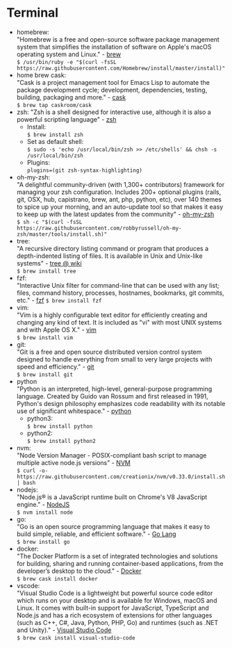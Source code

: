 # Terminal

* homebrew:  
"Homebrew is a free and open-source software package management system that simplifies the installation of software on Apple's macOS operating system and Linux." - [brew](https://brew.sh/)  
```$ /usr/bin/ruby -e "$(curl -fsSL https://raw.githubusercontent.com/Homebrew/install/master/install)"```
* home brew cask:  
"Cask is a project management tool for Emacs Lisp to automate the package development cycle; development, dependencies, testing, building, packaging and more." - [cask](https://cask.readthedocs.io)  
```$ brew tap caskroom/cask```  
* zsh: 
"Zsh is a shell designed for interactive use, although it is also a powerful scripting language" - [zsh](http://www.zsh.org)
    * Install:  
    ```$ brew install zsh```
    * Set as default shell:  
    ```$ sudo -s 'echo /usr/local/bin/zsh >> /etc/shells' && chsh -s /usr/local/bin/zsh```
    * Plugins:  
    ```plugins=(git zsh-syntax-highlighting)```
* oh-my-zsh:  
"A delightful community-driven (with 1,300+ contributors) framework for managing your zsh configuration. Includes 200+ optional plugins (rails, git, OSX, hub, capistrano, brew, ant, php, python, etc), over 140 themes to spice up your morning, and an auto-update tool so that makes it easy to keep up with the latest updates from the community" - [oh-my-zsh](https://ohmyz.sh/)  
```$ sh -c "$(curl -fsSL https://raw.githubusercontent.com/robbyrussell/oh-my-zsh/master/tools/install.sh)"```  
* tree:  
"A recursive directory listing command or program that produces a depth-indented listing of files. It is available in Unix and Unix-like systems" - [tree @ wiki](https://en.wikipedia.org/wiki/Tree_(command))  
```$ brew install tree```  
* fzf:  
"Interactive Unix filter for command-line that can be used with any list; files, command history, processes, hostnames, bookmarks, git commits, etc." - [fzf](https://github.com/junegunn/fzf)
```$ brew install fzf```
* vim:  
"Vim is a highly configurable text editor for efficiently creating and changing any kind of text. It is included as "vi" with most UNIX systems and with Apple OS X." - [vim](https://www.vim.org/)  
```$ brew install vim```
* git:  
"Git is a free and open source distributed version control system designed to handle everything from small to very large projects with speed and efficiency." - [git](https://git-scm.com/)  
```$ brew install git```  
* python   
"Python is an interpreted, high-level, general-purpose programming language. Created by Guido van Rossum and first released in 1991, Python's design philosophy emphasizes code readability with its notable use of significant whitespace." - [python](https://www.python.org/)  
    * python3:  
    ```$ brew install python```  
    * python2:  
    ```$ brew install python2```
* nvm:  
"Node Version Manager - POSIX-compliant bash script to manage multiple active node.js versions" - [NVM](https://github.com/nvm-sh/nvm)  
```$ curl -o- https://raw.githubusercontent.com/creationix/nvm/v0.33.0/install.sh | bash```
* nodejs:  
"Node.js® is a JavaScript runtime built on Chrome's V8 JavaScript engine." - [NodeJS](https://nodejs.org)  
```$ nvm install node```
* go:  
"Go is an open source programming language that makes it easy to build simple, reliable, and efficient software." - [Go Lang](https://golang.org/)  
```$ brew install go```
* docker:  
"The Docker Platform is a set of integrated technologies and solutions for building, sharing and running container-based applications, from the developer’s desktop to the cloud." - [Docker](https://www.docker.com)  
```$ brew cask install docker```
* vscode:  
"Visual Studio Code is a lightweight but powerful source code editor which runs on your desktop and is available for Windows, macOS and Linux. It comes with built-in support for JavaScript, TypeScript and Node.js and has a rich ecosystem of extensions for other languages (such as C++, C#, Java, Python, PHP, Go) and runtimes (such as .NET and Unity)." - [Visual Studio Code](https://code.visualstudio.com/)  
```$ brew cask install visual-studio-code```